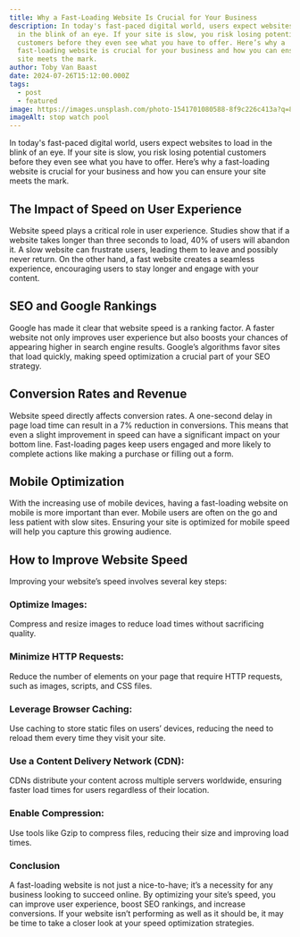 ```yaml
---
title: Why a Fast-Loading Website Is Crucial for Your Business
description: In today's fast-paced digital world, users expect websites to load
  in the blink of an eye. If your site is slow, you risk losing potential
  customers before they even see what you have to offer. Here’s why a
  fast-loading website is crucial for your business and how you can ensure your
  site meets the mark.
author: Toby Van Baast
date: 2024-07-26T15:12:00.000Z
tags:
  - post
  - featured
image: https://images.unsplash.com/photo-1541701080588-8f9c226c413a?q=80&w=2940&auto=format&fit=crop&ixlib=rb-4.0.3&ixid=M3wxMjA3fDB8MHxwaG90by1wYWdlfHx8fGVufDB8fHx8fA%3D%3D
imageAlt: stop watch pool
---
```

In today's fast-paced digital world, users expect websites to load in the blink of an eye. If your site is slow, you risk losing potential customers before they even see what you have to offer. Here’s why a fast-loading website is crucial for your business and how you can ensure your site meets the mark.



## The Impact of Speed on User Experience

Website speed plays a critical role in user experience. Studies show that if a website takes longer than three seconds to load, 40% of users will abandon it. A slow website can frustrate users, leading them to leave and possibly never return. On the other hand, a fast website creates a seamless experience, encouraging users to stay longer and engage with your content.



## SEO and Google Rankings

Google has made it clear that website speed is a ranking factor. A faster website not only improves user experience but also boosts your chances of appearing higher in search engine results. Google’s algorithms favor sites that load quickly, making speed optimization a crucial part of your SEO strategy.



## Conversion Rates and Revenue

Website speed directly affects conversion rates. A one-second delay in page load time can result in a 7% reduction in conversions. This means that even a slight improvement in speed can have a significant impact on your bottom line. Fast-loading pages keep users engaged and more likely to complete actions like making a purchase or filling out a form.



## Mobile Optimization

With the increasing use of mobile devices, having a fast-loading website on mobile is more important than ever. Mobile users are often on the go and less patient with slow sites. Ensuring your site is optimized for mobile speed will help you capture this growing audience.



## How to Improve Website Speed

Improving your website’s speed involves several key steps:

### Optimize Images: 

Compress and resize images to reduce load times without sacrificing quality.

### Minimize HTTP Requests: 

Reduce the number of elements on your page that require HTTP requests, such as images, scripts, and CSS files.

### Leverage Browser Caching: 

Use caching to store static files on users’ devices, reducing the need to reload them every time they visit your site.

### Use a Content Delivery Network (CDN): 

CDNs distribute your content across multiple servers worldwide, ensuring faster load times for users regardless of their location.

### Enable Compression: 

Use tools like Gzip to compress files, reducing their size and improving load times.

### Conclusion

A fast-loading website is not just a nice-to-have; it’s a necessity for any business looking to succeed online. By optimizing your site’s speed, you can improve user experience, boost SEO rankings, and increase conversions. If your website isn’t performing as well as it should be, it may be time to take a closer look at your speed optimization strategies.
